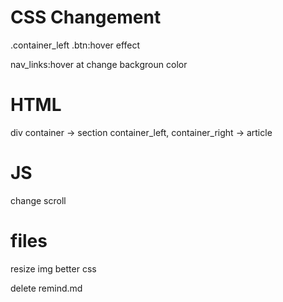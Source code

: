 # CSS Changement

.container_left .btn:hover
effect

 <!-- media width > 768px -->
nav_links:hover at 
change backgroun color


# HTML
div container -> section
container_left, container_right -> article

# JS 
change scroll

# files
resize img
better css 



delete remind.md